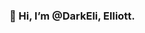 ### 👋 Hi, I’m @DarkEli, Elliott. 


<!---
DarkEli/DarkEli is a ✨ special ✨ repository because its `README.md` (this file) appears on your GitHub profile.
You can click the Preview link to take a look at your changes.
--->
